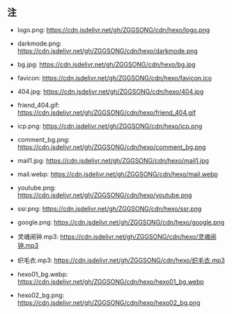 ## 注

- logo.png: https://cdn.jsdelivr.net/gh/ZGGSONG/cdn/hexo/logo.png

- darkmode.png: https://cdn.jsdelivr.net/gh/ZGGSONG/cdn/hexo/darkmode.png

- bg.jpg: https://cdn.jsdelivr.net/gh/ZGGSONG/cdn/hexo/bg.jpg

- favicon: https://cdn.jsdelivr.net/gh/ZGGSONG/cdn/hexo/favicon.ico

- 404.jpg: https://cdn.jsdelivr.net/gh/ZGGSONG/cdn/hexo/404.jpg

- friend_404.gif: https://cdn.jsdelivr.net/gh/ZGGSONG/cdn/hexo/friend_404.gif

- icp.png: https://cdn.jsdelivr.net/gh/ZGGSONG/cdn/hexo/icp.png

- comment_bg.png: https://cdn.jsdelivr.net/gh/ZGGSONG/cdn/hexo/comment_bg.png

- mail1.jpg: https://cdn.jsdelivr.net/gh/ZGGSONG/cdn/hexo/mail1.jpg

- mail.webp: https://cdn.jsdelivr.net/gh/ZGGSONG/cdn/hexo/mail.webp

- youtube.png: https://cdn.jsdelivr.net/gh/ZGGSONG/cdn/hexo/youtube.png
  
- ssr.png: https://cdn.jsdelivr.net/gh/ZGGSONG/cdn/hexo/ssr.png

- google.png: https://cdn.jsdelivr.net/gh/ZGGSONG/cdn/hexo/google.png

- 灵魂闹钟.mp3: https://cdn.jsdelivr.net/gh/ZGGSONG/cdn/hexo/灵魂闹钟.mp3

- 织毛衣.mp3: https://cdn.jsdelivr.net/gh/ZGGSONG/cdn/hexo/织毛衣.mp3

- hexo01_bg.webp: https://cdn.jsdelivr.net/gh/ZGGSONG/cdn/hexo/hexo01_bg.webp

- hexo02_bg.png: https://cdn.jsdelivr.net/gh/ZGGSONG/cdn/hexo/hexo02_bg.png
